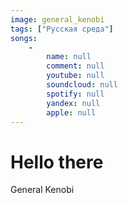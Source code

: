 ```yaml
---
image: general_kenobi
tags: ["Русская среда"]
songs:
    -
        name: null
        comment: null
        youtube: null
        soundcloud: null
        spotify: null
        yandex: null
        apple: null
---
```

# Hello there

General Kenobi